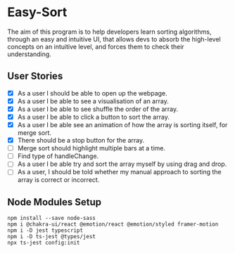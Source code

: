 # Easy-Sort

The aim of this program is to help developers learn sorting algorithms, through an easy and intuitive UI, that allows devs to absorb the high-level concepts on an intuitive level, and forces them to check their understanding.

## User Stories

- [x] As a user I should be able to open up the webpage.
- [x] As a user I be able to see a visualisation of an array.
- [x] As a user I be able to see shuffle the order of the array.
- [x] As a user I be able to click a button to sort the array.
- [x] As a user I be able see an animation of how the array is sorting itself, for merge sort.
- [x] There should  be a stop button for the array.
- [ ] Merge sort should highlight multiple bars at a time.
- [ ] Find type of handleChange.
- [ ] As a user I be able try and sort the array myself by using drag and drop.
- [ ] As a user, I should be told whether my manual approach to sorting the array is correct or incorrect.

## Node Modules Setup

```
npm install --save node-sass
npm i @chakra-ui/react @emotion/react @emotion/styled framer-motion
npm i -D jest typescript
npm i -D ts-jest @types/jest
npx ts-jest config:init
```
